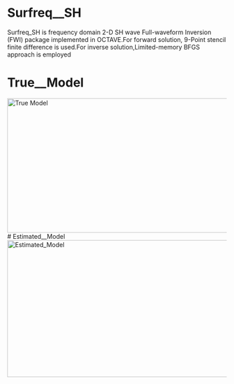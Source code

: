 # Surfreq__SH
Surfreq_SH  is  frequency domain 2-D SH wave  Full-waveform Inversion (FWI) package implemented in OCTAVE.For forward solution, 9-Point stencil finite difference is used.For inverse solution,Limited-memory BFGS approach is employed
# True__Model
<img width="608" height="308" alt="True Model" src="https://github.com/user-attachments/assets/17044298-ac21-432f-886d-112245210a74" />
# Estimated__Model
<img width="617" height="314" alt="Estimated_Model" src="https://github.com/user-attachments/assets/ceb1039c-8df9-4ed4-bd23-440be8db7fba" />
